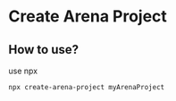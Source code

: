# Create Arena Project

## How to use?

use npx

```bash
npx create-arena-project myArenaProject
```

